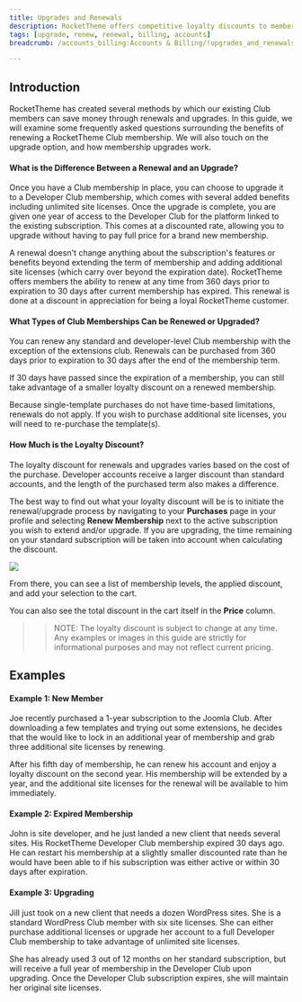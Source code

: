 ```yaml
---
title: Upgrades and Renewals
description: RocketTheme offers competitive loyalty discounts to members that choose to renew and/or upgrade their existing accounts.
tags: [upgrade, renew, renewal, billing, accounts]
breadcrumb: /accounts_billing:Accounts & Billing/!upgrades_and_renewals:Upgrades and Renewals/

---
```


Introduction
-----

RocketTheme has created several methods by which our existing Club members can save money through renewals and upgrades. In this guide, we will examine some frequently asked questions surrounding the benefits of renewing a RocketTheme Club membership. We will also touch on the upgrade option, and how membership upgrades work.

#### What is the Difference Between a Renewal and an Upgrade?

Once you have a Club membership in place, you can choose to upgrade it to a Developer Club membership, which comes with several added benefits including unlimited site licenses. Once the upgrade is complete, you are given one year of access to the Developer Club for the platform linked to the existing subscription. This comes at a discounted rate, allowing you to upgrade without having to pay full price for a brand new membership.

A renewal doesn't change anything about the subscription's features or benefits beyond extending the term of membership and adding additional site licenses (which carry over beyond the expiration date). RocketTheme offers members the ability to renew at any time from 360 days prior to expiration to 30 days after current membership has expired. This renewal is done at a discount in appreciation for being a loyal RocketTheme customer.

#### What Types of Club Memberships Can be Renewed or Upgraded?

You can renew any standard and developer-level Club membership with the exception of the extensions club. Renewals can be purchased from 360 days prior to expiration to 30 days after the end of the membership term.

If 30 days have passed since the expiration of a membership, you can still take advantage of a smaller loyalty discount on a renewed membership.

Because single-template purchases do not have time-based limitations, renewals do not apply. If you wish to purchase additional site licenses, you will need to re-purchase the template(s).

#### How Much is the Loyalty Discount?

The loyalty discount for renewals and upgrades varies based on the cost of the purchase. Developer accounts receive a larger discount than standard accounts, and the length of the purchased term also makes a difference.

The best way to find out what your loyalty discount will be is to initiate the renewal/upgrade process by navigating to your **Purchases** page in your profile and selecting **Renew Membership** next to the active subscription you wish to extend and/or upgrade. If you are upgrading, the time remaining on your standard subscription will be taken into account when calculating the discount.

![][renew]

From there, you can see a list of membership levels, the applied discount, and add your selection to the cart.

You can also see the total discount in the cart itself in the **Price** column.

>> NOTE: The loyalty discount is subject to change at any time. Any examples or images in this guide are strictly for informational purposes and may not reflect current pricing.

Examples
-----

#### Example 1: New Member

Joe recently purchased a 1-year subscription to the Joomla Club. After downloading a few templates and trying out some extensions, he decides that the would like to lock in an additional year of membership and grab three additional site licenses by renewing.

After his fifth day of membership, he can renew his account and enjoy a loyalty discount on the second year. His membership will be extended by a year, and the additional site licenses for the renewal will be available to him immediately.

#### Example 2: Expired Membership

John is site developer, and he just landed a new client that needs several sites. His RocketTheme Developer Club membership expired 30 days ago. He can restart his membership at a slightly smaller discounted rate than he would have been able to if his subscription was either active or within 30 days after expiration.

#### Example 3: Upgrading

Jill just took on a new client that needs a dozen WordPress sites. She is a standard WordPress Club member with six site licenses. She can either purchase additional licenses or upgrade her account to a full Developer Club membership to take advantage of unlimited site licenses. 

She has already used 3 out of 12 months on her standard subscription, but will receive a full year of membership in the Developer Club upon upgrading. Once the Developer Club subscription expires, she will maintain her original site licenses.

[renew]: assets/renew.jpg